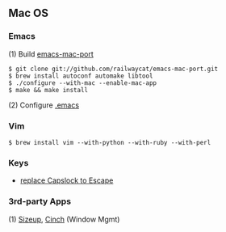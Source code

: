 ## Mac OS


### Emacs

(1) Build [emacs-mac-port](https://github.com/railwaycat/emacs-mac-port)  

```
$ git clone git://github.com/railwaycat/emacs-mac-port.git
$ brew install autoconf automake libtool
$ ./configure --with-mac --enable-mac-app
$ make && make install
```

(2) Configure [.emacs](https://github.com/1ambda/emacs-osx)

### Vim

```
$ brew install vim --with-python --with-ruby --with-perl
```

### Keys

- [replace Capslock to Escape](http://stackoverflow.com/questions/127591/using-caps-lock-as-esc-in-mac-os-x)

### 3rd-party Apps

(1) [Sizeup](http://www.irradiatedsoftware.com/sizeup/), [Cinch](http://www.irradiatedsoftware.com/cinch/) (Window Mgmt) 

